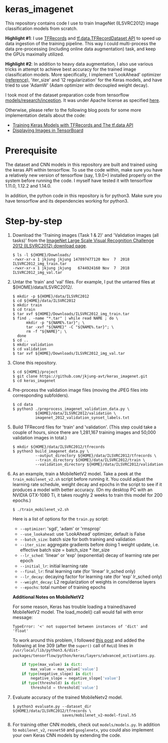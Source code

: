 keras_imagenet
==============

This repository contains code I use to train ImageNet (ILSVRC2012) image classification models from scratch.

**Highlight #1**: I use [TFRecords](https://www.tensorflow.org/tutorials/load_data/tf_records) and [tf.data.TFRecordDataset API](https://www.tensorflow.org/api_docs/python/tf/data/TFRecordDataset) to speed up data ingestion of the training pipeline.  This way I could multi-process the data pre-processing (including online data augmentation) task, and keep the GPUs maximally utilized.

**Highlight #2**: In addition to heavy data augmentation, I also use various tricks in attempt to achieve best accuracy for the trained image classification models.  More specifically, I implement 'LookAhead' optimizer ([reference](https://arxiv.org/abs/1907.08610)), 'iter_size' and 'l2 regularization' for the Keras models, and have tried to use 'AdamW' (Adam optimizer with decoupled weight decay).

I took most of the dataset preparation code from tensorflow [models/research/inception](https://github.com/tensorflow/models/tree/master/research/inception).  It was under Apache license as specified [here](https://github.com/tensorflow/models/blob/master/LICENSE).

Otherwise, please refer to the following blog posts for some more implementation details about the code:

* [Training Keras Models with TFRecords and The tf.data API](https://jkjung-avt.github.io/tfrecords-for-keras/)
* [Displaying Images in TensorBoard](https://jkjung-avt.github.io/tensorboard-images/)

# Prerequisite

The dataset and CNN models in this repository are built and trained using the keras API within tensorflow.  To use the code within, make sure you have a relatively new version of tensorflow (say, 1.9.0+) installed properly on the system before running the code.  I myself have tested it with tensorflow 1.11.0, 1.12.2 and 1.14.0.

In addition, the python code in this repository is for python3.  Make sure you have tensorflow and its dependencies working for python3.

# Step-by-step

1. Download the 'Training images (Task 1 & 2)' and 'Validation images (all tasks)' from the [ImageNet Large Scale Visual Recognition Challenge 2012 (ILSVRC2012) download page](http://www.image-net.org/challenges/LSVRC/2012/nonpub-downloads).

   ```shell
   $ ls -l ${HOME}/Downloads/
   -rwxr-xr-x 1 jkjung jkjung 147897477120 Nov  7  2018 ILSVRC2012_img_train.tar
   -rwxr-xr-x 1 jkjung jkjung   6744924160 Nov  7  2018 ILSVRC2012_img_val.tar
   ```

2. Untar the 'train' and 'val' files.  For example, I put the untarred files at ${HOME}/data/ILSVRC2012/.

   ```shell
   $ mkdir -p ${HOME}/data/ILSVRC2012
   $ cd ${HOME}/data/ILSVRC2012
   $ mkdir train
   $ cd train
   $ tar xvf ${HOME}/Downloads/ILSVRC2012_img_train.tar
   $ find . -name "*.tar" | while read NAME ; do \
         mkdir -p "${NAME%.tar}"; \
         tar -xvf "${NAME}" -C "${NAME%.tar}"; \
         rm -f "${NAME}"; \
     done
   $ cd ..
   $ mkdir validation
   $ cd validation
   $ tar xvf ${HOME}/Downloads/ILSVRC2012_img_val.tar
   ```

3. Clone this repository.

   ```shell
   $ cd ${HOME}/project
   $ git clone https://github.com/jkjung-avt/keras_imagenet.git
   $ cd keras_imagenet
   ```

4. Pre-process the validation image files (moving the JPEG files into corresponding subfolders).

   ```shell
   $ cd data
   $ python3 ./preprocess_imagenet_validation_data.py \
             ${HOME}/data/ILSVRC2012/validation \
             imagenet_2012_validation_synset_labels.txt
   ```

5. Build TFRecord files for 'train' and 'validation'.  (This step could take a couple of hours, since there are 1,281,167 training images and 50,000 validation images in total.)

   ```shell
   $ mkdir ${HOME}/data/ILSVRC2012/tfrecords
   $ python3 build_imagenet_data.py \
             --output_directory ${HOME}/data/ILSVRC2012/tfrecords \
             --train_directory ${HOME}/data/ILSVRC2012/train \
             --validation_directory ${HOME}/data/ILSVRC2012/validation
   ```

6. As an example, train a MobileNetV2 model.  Take a peek at the `train_mobilenet_v2.sh` script before running it.  You could adjust the learning rate schedule, weight decay and epochs in the script to see if it produces a model with better accuracy.  (On my desktop PC with an NVIDIA GTX-1080 Ti, it takes roughly 2 weeks to train this model for 200 epochs.)

   ```shell
   $ ./train_mobilenet_v2.sh
   ```

   Here is a list of options for the `train.py` script:

   * `--optimizer`: 'sgd', 'adam' or 'rmsprop'
   * `--use_lookahead`: use 'LookAhead' optimizer, default is False
   * `--batch_size`: batch size for both training and validation
   * `--iter_size`: aggregate gradients before doing 1 weight update, i.e. effective batch size = batch_size * iter_size
   * `--lr_sched`: 'linear' or 'exp' (exponential) decay of learning rate per epoch
   * `--initial_lr`: initial learning rate
   * `--final_lr`: final learning rate (for 'linear' lr_sched only)
   * `--lr_decay`: decaying factor for learning rate (for 'exp' lr_sched only)
   * `--weight_decay`: L2 regularization of weights in conv/dense layers
   * `--epochs`: total number of training epochs

   **Additional Notes on MobileNetV2**

   For some reason, Keras has trouble loading a trained/saved MobileNetV2 model.  The load_model() call would fail with error message:
   
      `TypeError: '<' not supported between instances of 'dict' and 'float'`
   
   To work around this problem, I followed [this post](https://github.com/tensorflow/tensorflow/issues/22697#issuecomment-436301471) and added the following at line 309 (after the `super()` call of `ReLU`) lines in `/usr/local/lib/python3.6/dist-packages/tensorflow/python/keras/layers/advanced_activations.py`.
   
      ```python
          if type(max_value) is dict:
              max_value = max_value['value']
          if type(negative_slope) is dict:
              negative_slope = negative_slope['value']
          if type(threshold) is dict:
              threshold = threshold['value']
      ```
   
7. Evaluate accuracy of the trained MobileNetv2 model.

   ```shell
   $ python3 evaluate.py --dataset_dir ${HOME}/data/ILSVRC2012/tfrecords \
                         saves/mobilenet_v2-model-final.h5
   ```

8. For training other CNN models, check out `models/models.py`.  In addition to `mobilenet_v2`, `resnet50` and `googlenetx`, you could also implement your own Keras CNN models by extending the code.
